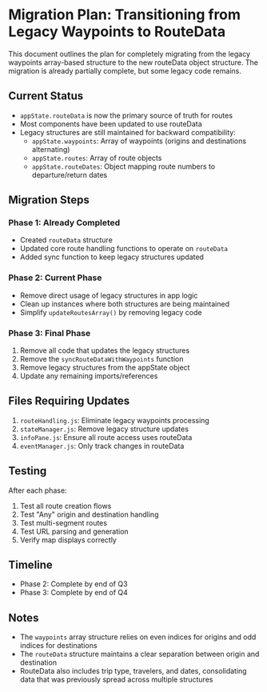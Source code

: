 # Migration Plan: Transitioning from Legacy Waypoints to RouteData

This document outlines the plan for completely migrating from the legacy waypoints array-based structure to the new routeData object structure. The migration is already partially complete, but some legacy code remains.

## Current Status

- `appState.routeData` is now the primary source of truth for routes
- Most components have been updated to use routeData
- Legacy structures are still maintained for backward compatibility:
  - `appState.waypoints`: Array of waypoints (origins and destinations alternating)
  - `appState.routes`: Array of route objects 
  - `appState.routeDates`: Object mapping route numbers to departure/return dates

## Migration Steps

### Phase 1: Already Completed
- Created `routeData` structure
- Updated core route handling functions to operate on `routeData`
- Added sync function to keep legacy structures updated

### Phase 2: Current Phase
- Remove direct usage of legacy structures in app logic
- Clean up instances where both structures are being maintained
- Simplify `updateRoutesArray()` by removing legacy code

### Phase 3: Final Phase
1. Remove all code that updates the legacy structures
2. Remove the `syncRouteDataWithWaypoints` function
3. Remove legacy structures from the appState object
4. Update any remaining imports/references

## Files Requiring Updates

1. `routeHandling.js`: Eliminate legacy waypoints processing
2. `stateManager.js`: Remove legacy structure updates
3. `infoPane.js`: Ensure all route access uses routeData
4. `eventManager.js`: Only track changes in routeData

## Testing

After each phase:
1. Test all route creation flows
2. Test "Any" origin and destination handling 
3. Test multi-segment routes
4. Test URL parsing and generation
5. Verify map displays correctly

## Timeline

- Phase 2: Complete by end of Q3
- Phase 3: Complete by end of Q4

## Notes

- The `waypoints` array structure relies on even indices for origins and odd indices for destinations
- The `routeData` structure maintains a clear separation between origin and destination
- RouteData also includes trip type, travelers, and dates, consolidating data that was previously spread across multiple structures
